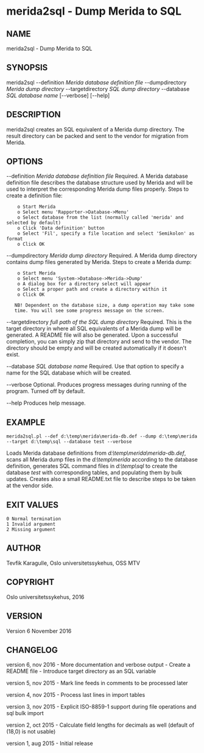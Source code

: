 # merida2sql - Dump Merida to SQL

## NAME
   merida2sql - Dump Merida to SQL

## SYNOPSIS
   merida2sql --definition *Merida database definition file* --dumpdirectory
   *Merida dump directory* --targetdirectory *SQL dump directory* --database
   *SQL database name* [--verbose] [--help]

## DESCRIPTION
   merida2sql creates an SQL equivalent of a Merida dump directory. The
   result directory can be packed and sent to the vendor for migration from
   Merida.

## OPTIONS
   --definition *Merida database definition file*
       Required. A Merida database definition file describes the database
       structure used by Merida and will be used to interpret the
       corresponding Merida dump files properly. Steps to create a
       definition file:

        o Start Merida
        o Select menu 'Rapporter->Database->Menu'
        o Select database from the list (normally called 'merida' and selected by default)
        o Click 'Data definition' button
        o Select 'Fil', specify a file location and select 'Semikolon' as format
        o Click OK

   --dumpdirectory *Merida dump directory*
       Required. A Merida dump directory contains dump files generated by
       Merida. Steps to create a Merida dump:

        o Start Merida
        o Select menu 'System->Database->Merida->Dump'
        o A dialog box for a directory select will appear
        o Select a proper path and create a directory within it
        o Click OK

       NB! Dependent on the database size, a dump operation may take some
       time. You will see some progress message on the screen.

   --targetdirectory *full path of the SQL dump directory*
       Required. This is the target directory in where all SQL equivalents
       of a Merida dump will be generated. A README file will also be
       generated. Upon a successful completion, you can simply zip that
       directory and send to the vendor. The directory should be empty and
       will be created automatically if it doesn't exist.

   --database *SQL database name*
       Required. Use that option to specify a name for the SQL database
       which will be created.

   --verbose
       Optional. Produces progress messages during running of the program.
       Turned off by default.

   --help
       Produces help message.

## EXAMPLE
    merida2sql.pl --def d:\temp\merida\merida-db.def --dump d:\temp\merida --target d:\temp\sql --database test --verbose

   Loads Merida database definitions from *d:\temp\merida\merida-db.def*,
   scans all Merida dump files in the *d:\temp\merida* according to the
   database definition, generates SQL command files in *d:\temp\sql* to
   create the database *test* with corresponding tables, and populating them
   by bulk updates. Creates also a small README.txt file to describe steps
   to be taken at the vendor side.

## EXIT VALUES
    0 Normal termination
    1 Invalid argument
    2 Missing argument

## AUTHOR
   Tevfik Karagulle, Oslo universitetssykehus, OSS MTV

## COPYRIGHT
   Oslo universitetssykehus, 2016

## VERSION
   Version 6 November 2016

## CHANGELOG
   version 6, nov 2016
        - More documentation and verbose output
        - Create a README file
        - Introduce target directory as an SQL variable

   version 5, nov 2015
        - Mark line feeds in comments to be processed later

   version 4, nov 2015
        - Process last lines in import tables

   version 3, nov 2015
        - Explicit ISO-8859-1 support during file operations and sql bulk import

   version 2, oct 2015
        - Calculate field lengths for decimals as well (default of (18,0) is not usable)

   version 1, aug 2015
        - Initial release

